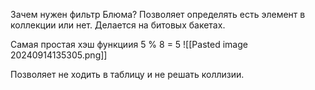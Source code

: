 Зачем нужен фильтр Блюма? Позволяет определять есть элемент в коллекции или нет.
Делается на битовых бакетах.

Самая простая хэш функциия 
5 % 8  = 5
![[Pasted image 20240914135305.png]]

Позволяет не ходить в таблицу и не решать коллизии. 
